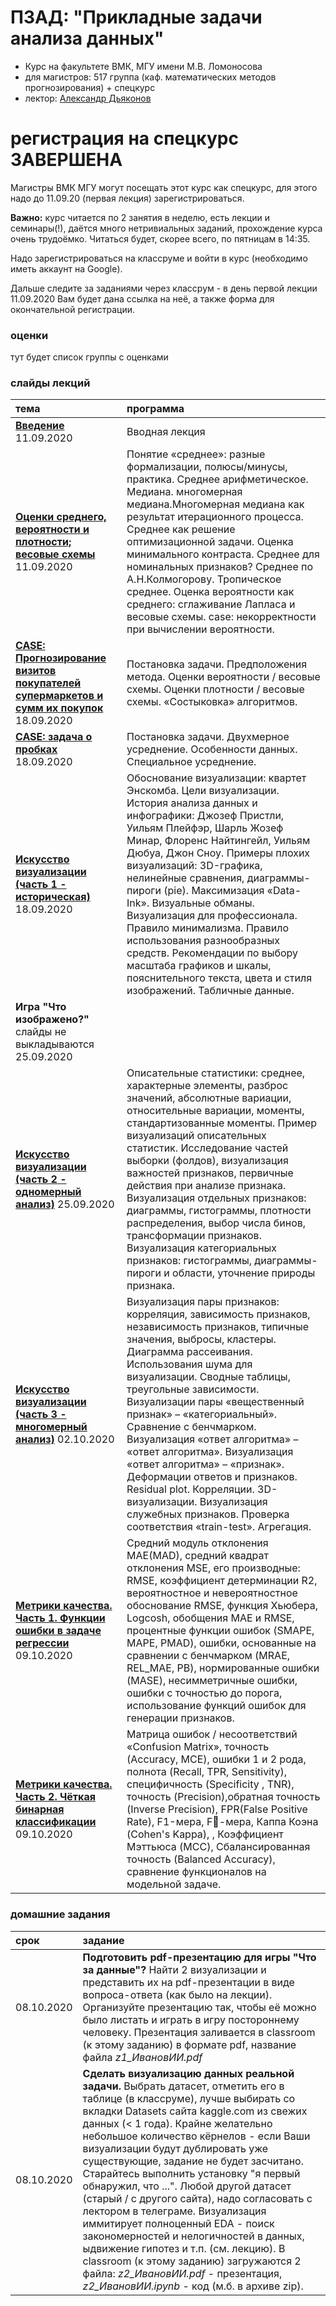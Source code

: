# ПЗАД: "Прикладные задачи анализа данных"

* Курс на факультете ВМК, МГУ имени М.В. Ломоносова
* для магистров: 517 группа (каф. математических методов прогнозирования) + спецкурс
* лектор: [Александр Дьяконов](https://dyakonov.org/ag/)

# регистрация на спецкурс ЗАВЕРШЕНА
Магистры ВМК МГУ могут посещать этот курс как спецкурс, для этого надо до 11.09.20 (первая лекция) зарегистрироваться.

**Важно:** курс читается по 2 занятия в неделю, есть лекции и семинары(!), даётся много нетривиальных заданий, прохождение курса очень трудоёмко. Читаться будет, скорее всего, по пятницам в 14:35.

Надо зарегистрироваться на классруме и войти в курс (необходимо иметь аккаунт на Google).

Дальше следите за заданиями через классрум - в день первой лекции 11.09.2020 Вам будет дана ссылка на неё, а также форма для окончательной регистрации.


### оценки

тут будет список группы с оценками

### слайды лекций

| тема | программа |
| :-- | :-- |
| [**Введение**](./2020/PZAD2020_000intro_05n.pdf) 11.09.2020 | Вводная лекция|
| [**Оценки среднего, вероятности и плотности; весовые схемы**](./2020/PZAD2020_011probweights_07n.pdf) 11.09.2020 | Понятие «среднее»: разные формализации, полюсы/минусы, практика. Среднее арифметическое. Медиана. многомерная медиана.Многомерная медиана как результат итерационного процесса. Среднее как решение оптимизационной задачи. Оценка минимального контраста. Среднее для номинальных признаков? Среднее по А.Н.Колмогорову. Тропическое среднее. Оценка вероятности как среднего: сглаживание Лапласа и весовые схемы. case: некорректности при вычислении вероятности.|
| [**CASE: Прогнозирование визитов покупателей супермаркетов и сумм их покупок**](./2020/PZAD2020_012caseclients_04n.pdf) 18.09.2020 | Постановка задачи. Предположения метода. Оценки вероятности / весовые схемы. Оценки плотности / весовые схемы. «Состыковка» алгоритмов.|
| [**CASE: задача о пробках**](./2020/PZAD2020_013traffic_02n.pdf ) 18.09.2020 | Постановка задачи. Двухмерное усреднение. Особенности данных. Специальное усреднение.|
| [**Искусство визуализации (часть 1 - историческая)**](./2020/PZAD2020_021vishistory_04.pdf) 18.09.2020 | Обоснование визуализации: квартет Энскомба. Цели визуализации. История анализа данных и инфографики: Джозеф Пристли, Уильям Плейфэр, Шарль Жозеф Минар, Флоренс Найтингейл, Уильям Дюбуа, Джон Сноу. Примеры плохих визуализаций: 3D-графика, нелинейные сравнения, диаграммы-пироги (pie). Максимизация «Data-Ink». Визуальные обманы. Визуализация для профессионала. Правило минимализма. Правило использования разнообразных средств. Рекомендации по выбору масштаба графиков и шкалы, пояснительного текста, цвета и стиля изображений. Табличные данные.|
| **Игра "Что изображено?"** слайды не выкладываются 25.09.2020 | |
| [**Искусство визуализации (часть 2 - одномерный анализ)**](./2020/PZAD2020_022visunivar_04.pdf) 25.09.2020 | Описательные статистики: среднее, характерные элементы, разброс значений, абсолютные вариации, относительные вариации, моменты, cтандартизованные моменты. Пример визуализаций описательных статистик. Исследование частей выборки (фолдов), визуализация важностей признаков, первичные действия при анализе признака. Визуализация отдельных признаков: диаграммы, гистограммы, плотности распределения, выбор числа бинов, трансформации признаков. Визуализация категориальных признаков: гистограммы, диаграммы-пироги и области, уточнение природы признака.|
| [**Искусство визуализации (часть 3 - многомерный анализ)**](./2020/PZAD2020_023vismultivar_03.pdf) 02.10.2020 | Визуализация пары признаков: корреляция, зависимость признаков, независимость признаков, типичные значения, выбросы, кластеры. Диаграмма рассеивания. Использования шума для визуализации. Сводные таблицы, треугольные зависимости. Визуализации пары «вещественный признак» – «категориальный». Сравнение с бенчмарком. Визуализация «ответ алгоритма» – «ответ алгоритма». Визуализация «ответ алгоритма» – «признак». Деформации ответов и признаков. Residual plot. Корреляции. 3D-визуализации. Визуализация служебных признаков. Проверка соответствия «train-test». Агрегация.|
| [**Метрики качества. Часть 1. Функции ошибки в задаче регрессии**](./2020/PZAD2020_031err_regression_10n.pdf) 09.10.2020 | Средний модуль отклонения MAE(MAD), средний квадрат отклонения MSE, его производные: RMSE, коэффициент детерминации R2, вероятностное и невероятностное обоснование RMSE, функция Хьюбера, Logcosh, обобщения MAE и RMSE, процентные функции ошибок (SMAPE, MAPE, PMAD), ошибки, основанные на сравнении с бенчмарком (MRAE, REL_MAE, PB), нормированные ошибки (MASE), несимметричные ошибки, ошибки с точностью до порога, использование функций ошибок для генерации признаков.|
| [**Метрики качества. Часть 2. Чёткая бинарная классификации**](./2020/PZAD2020_032err_classification_20n.pdf) 09.10.2020 | Матрица ошибок / несоответствий «Сonfusion Matrix», точность (Accuracy, MCE), ошибки 1 и 2 рода, полнота (Recall, TPR, Sensitivity), специфичность (Specificity , TNR), точность (Precision),обратная точность (Inverse Precision), FPR(False Positive Rate), F1-мера, F-мера, Каппа Коэна (Cohen's Kappa), , Коэффициент Мэттьюса (MCC), Сбалансированная точность (Balanced Accuracy), сравнение функционалов на модельной задаче.|


### домашние задания
| срок | задание |
| :-- | :-- |
| 08.10.2020 | **Подготовить pdf-презентацию для игры "Что за данные"?** Найти 2 визуализации и представить их на pdf-презентации в виде вопроса-ответа (как было на лекции). Организуйте презентацию так, чтобы её можно было листать и играть в игру постороннему человеку.  Презентация заливается в classroom (к этому заданию) в формате pdf, название файла *z1_ИвановИИ.pdf*|
| 08.10.2020 | **Сделать визуализацию данных реальной задачи.** Выбрать датасет, отметить его в таблице (в классруме), лучше выбирать со вкладки Datasets сайта kaggle.com из свежих данных (< 1 года). Крайне желательно небольшое количество кёрнелов - если Ваши визуализации будут дублировать уже существующие, задание не будет засчитано. Старайтесь выполнить установку "я первый обнаружил, что ...". Любой другой датасет (старый / с другого сайта), надо согласовать с лектором в телеграме. Визуализация иммитирует полноценный EDA - поиск закономерностей и нелогичностей в данных, ыдвижение гипотез и т.п. (см. лекцию).  В classroom (к этому заданию) загружаются 2 файла: *z2_ИвановИИ.pdf* - презентация, *z2_ИвановИИ.ipynb* - код (м.б. в архиве zip).
